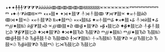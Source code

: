 ◑✦✦╀╀╀⧩⧩⧩⧩йййййↂↂↂↂↂↂⲂⲂⲂⲂⲂⲂⲂⱗⱗⱗⱗⱗⱗⱗⱗⰕⰕⰕⰕⰕⰕⰕⰕⰕ
◑✦╀⧩йↂⲂⱗⰕ
◑⋊◑⿎✦
✦⋊✦⿎⧩
╀⋊╀⿎ↂ
⧩⋊⧩⿎ⱗ
✦⋊╀⿎й⦴
ↂ⋊✦⿎ⱗ⦴
◑⋊╀⿎⧩⦴
Ⲃ⋊✦⿎Ⱅ⦴
◑⋊◑⿎Ⲃ₷
✦⋊╀⿎Ⱅ₷
✦⋊✦⿎◑₷
╀⋊й⿎✦₷
Ⱅ∯✦⿎Ⲃ⦴
й∯⧩⿎◑⦴
ⱗ∯ↂ⿎✦⦴
ↂ∯✦⿎⧩⦴
◑∯◑⿎⼔⦴
✦∯✦⿎⼔⦴
╀∯╀⿎⼔⦴
⧩∯⧩⿎⼔⦴
✦⋊✦⿎⧩⦴
✦⋊✦⿎Ђ⦴
Ђ⿎⧩⦴
Ⱅ∯✦⿎Ⲃ⦴
Ⱅ∯✦⿎Ђ⦴
Ђ⿎Ⲃ⦴
ↂ∯╀⿎╀⦴
Ђ∯╀⿎╀⦴
Ђ⿎ↂ⦴
╀⋊⧩⿎Ⲃ⦴
╀⋊Ђ⿎Ⲃ⦴
Ђ⿎⧩⦴
ⱗ∯Ђ⿎⼔⦴
Ђ⿎ⱗ⦴
Ђ∯й⿎⧩⦴
Ђ⿎Ⱅ⦴
⼔⋊Ђ⿎⼔⦴
Ђ⿎⼔⦴
